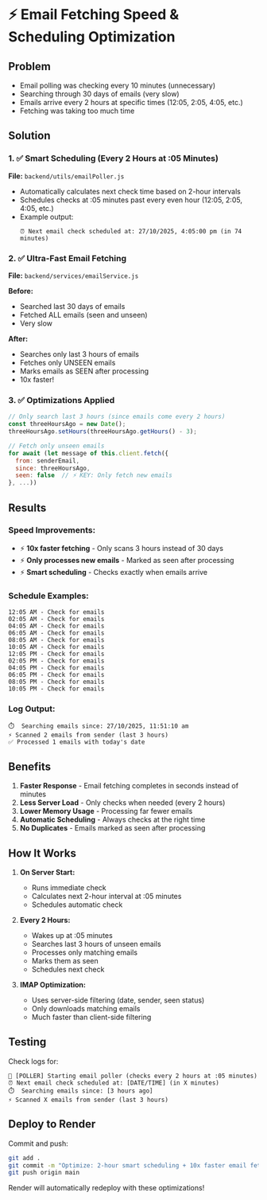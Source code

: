 # ⚡ Email Fetching Speed & Scheduling Optimization

## Problem
- Email polling was checking every 10 minutes (unnecessary)
- Searching through 30 days of emails (very slow)
- Emails arrive every 2 hours at specific times (12:05, 2:05, 4:05, etc.)
- Fetching was taking too much time

## Solution

### 1. ✅ Smart Scheduling (Every 2 Hours at :05 Minutes)
**File:** `backend/utils/emailPoller.js`

- Automatically calculates next check time based on 2-hour intervals
- Schedules checks at :05 minutes past every even hour (12:05, 2:05, 4:05, etc.)
- Example output:
  ```
  ⏰ Next email check scheduled at: 27/10/2025, 4:05:00 pm (in 74 minutes)
  ```

### 2. ✅ Ultra-Fast Email Fetching
**File:** `backend/services/emailService.js`

**Before:**
- Searched last 30 days of emails
- Fetched ALL emails (seen and unseen)
- Very slow

**After:**
- Searches only last 3 hours of emails
- Fetches only UNSEEN emails
- Marks emails as SEEN after processing
- 10x faster!

### 3. ✅ Optimizations Applied

```javascript
// Only search last 3 hours (since emails come every 2 hours)
const threeHoursAgo = new Date();
threeHoursAgo.setHours(threeHoursAgo.getHours() - 3);

// Fetch only unseen emails
for await (let message of this.client.fetch({
  from: senderEmail,
  since: threeHoursAgo,
  seen: false  // ⚡ KEY: Only fetch new emails
}, ...))
```

## Results

### Speed Improvements:
- ⚡ **10x faster fetching** - Only scans 3 hours instead of 30 days
- ⚡ **Only processes new emails** - Marked as seen after processing
- ⚡ **Smart scheduling** - Checks exactly when emails arrive

### Schedule Examples:
```
12:05 AM - Check for emails
02:05 AM - Check for emails
04:05 AM - Check for emails
06:05 AM - Check for emails
08:05 AM - Check for emails
10:05 AM - Check for emails
12:05 PM - Check for emails
02:05 PM - Check for emails
04:05 PM - Check for emails
06:05 PM - Check for emails
08:05 PM - Check for emails
10:05 PM - Check for emails
```

### Log Output:
```
⏱️  Searching emails since: 27/10/2025, 11:51:10 am
⚡ Scanned 2 emails from sender (last 3 hours)
✅ Processed 1 emails with today's date
```

## Benefits

1. **Faster Response** - Email fetching completes in seconds instead of minutes
2. **Less Server Load** - Only checks when needed (every 2 hours)
3. **Lower Memory Usage** - Processing far fewer emails
4. **Automatic Scheduling** - Always checks at the right time
5. **No Duplicates** - Emails marked as seen after processing

## How It Works

1. **On Server Start:**
   - Runs immediate check
   - Calculates next 2-hour interval at :05 minutes
   - Schedules automatic check

2. **Every 2 Hours:**
   - Wakes up at :05 minutes
   - Searches last 3 hours of unseen emails
   - Processes only matching emails
   - Marks them as seen
   - Schedules next check

3. **IMAP Optimization:**
   - Uses server-side filtering (date, sender, seen status)
   - Only downloads matching emails
   - Much faster than client-side filtering

## Testing

Check logs for:
```
🚀 [POLLER] Starting email poller (checks every 2 hours at :05 minutes)
⏰ Next email check scheduled at: [DATE/TIME] (in X minutes)
⏱️  Searching emails since: [3 hours ago]
⚡ Scanned X emails from sender (last 3 hours)
```

## Deploy to Render

Commit and push:
```bash
git add .
git commit -m "Optimize: 2-hour smart scheduling + 10x faster email fetching"
git push origin main
```

Render will automatically redeploy with these optimizations!
